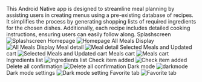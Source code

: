 This Android Native app is designed to streamline meal planning by assisting users in creating menus using a pre-existing database of recipes. It simplifies the process by generating shopping lists of required ingredients for the chosen dishes. Additionally, each recipe includes detailed cooking instructions, ensuring users can easily follow along.
Splashscreen
![Splashscreen](https://github.com/dangtiendat288/MealHelper/assets/33756043/38a69b6c-c79d-42c0-ae50-c0ee1823b6be)
Homepage
![Homepage](https://github.com/dangtiendat288/MealHelper/assets/33756043/6d84b11e-4d30-4591-a7ad-624e43ef3477)
All Meals Display
![All Meals Display](https://github.com/dangtiendat288/MealHelper/assets/33756043/aaee439e-379e-47b4-9195-d5f28da7690f)
Meal detail
![Meal detail](https://github.com/dangtiendat288/MealHelper/assets/33756043/db635bce-3d4f-419f-a614-52a1c185ffca)
Selected Meals and Updated cart
![Selected Meals and Updated cart](https://github.com/dangtiendat288/MealHelper/assets/33756043/77c946b6-e73e-43cd-81bc-551c8a05e37b)
Meals cart
![Meals cart](https://github.com/dangtiendat288/MealHelper/assets/33756043/28ab0cbb-c5fc-42a5-9054-028d1e3b6d91)
Ingredients list
![Ingredients list](https://github.com/dangtiendat288/MealHelper/assets/33756043/ccfadaaa-c81f-4a43-a73d-4e71bb208483)
Check item added
![Check item added](https://github.com/dangtiendat288/MealHelper/assets/33756043/fab5116c-ad5a-4aef-b502-da835b35797c)
Delete all confirmation
![Delete all confirmation](https://github.com/dangtiendat288/MealHelper/assets/33756043/c96c8512-c5a9-4c13-8dbe-2289a1b6bce1)
Dark mode
![darkmode](https://github.com/dangtiendat288/MealHelper/assets/33756043/54a0a10b-64d7-45f6-ad0d-6abe8959f146)
Dark mode settings
![Dark mode setting](https://github.com/dangtiendat288/MealHelper/assets/33756043/f2f1b745-40dc-4c8a-b624-d3d511988f42)
Favorite tab
![Favorite tab](https://github.com/dangtiendat288/MealHelper/assets/33756043/bf05d013-3cf2-4c45-99bb-9e6ec938acd0)
